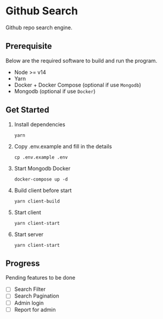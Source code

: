 # Github Search
Github repo search engine.

## Prerequisite
Below are the required software to build and run the program.
- Node >= v14
- Yarn
- Docker + Docker Compose (optional if use `Mongodb`)
- Mongodb (optional if use `Docker`)

## Get Started
1. Install dependencies
    ```shell script
    yarn
    ```
1. Copy .env.example and fill in the details
    ```shell script
    cp .env.example .env
    ```
1. Start Mongodb Docker
    ```shell script
    docker-compose up -d
    ```
1. Build client before start
    ```shell script
    yarn client-build
    ```
1. Start client
    ```shell script
    yarn client-start
    ```
1. Start server
    ```shell script
    yarn client-start
    ```


## Progress
Pending features to be done

- [ ] Search Filter
- [ ] Search Pagination
- [ ] Admin login
- [ ] Report for admin
